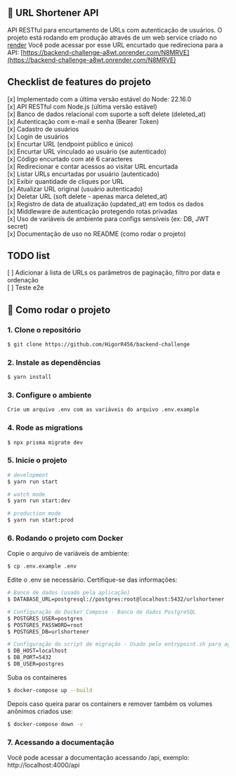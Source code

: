 ## 🔗 URL Shortener API

API RESTful para encurtamento de URLs com autenticação de usuários.
O projeto está rodando em produção através de um web service criado no [render](https://render.com/)
Você pode acessar por esse URL encurtado que redireciona para a API: [https://backend-challenge-a8wt.onrender.com/N8MRVE](https://backend-challenge-a8wt.onrender.com/N8MRVE)

## Checklist de features do projeto

[x] Implementado com a última versão estável do Node: 22.16.0  
[x] API RESTful com Node.js (última versão estável)  
[x] Banco de dados relacional com suporte a soft delete (deleted_at)  
[x] Autenticação com e-mail e senha (Bearer Token)  
[x] Cadastro de usuários  
[x] Login de usuários  
[x] Encurtar URL (endpoint público e único)  
[x] Encurtar URL vinculado ao usuário (se autenticado)  
[x] Código encurtado com até 6 caracteres  
[x] Redirecionar e contar acessos ao visitar URL encurtada  
[x] Listar URLs encurtadas por usuário (autenticado)  
[x] Exibir quantidade de cliques por URL  
[x] Atualizar URL original (usuário autenticado)  
[x] Deletar URL (soft delete - apenas marca deleted_at)  
[x] Registro de data de atualização (updated_at) em todos os dados  
[x] Middleware de autenticação protegendo rotas privadas  
[x] Uso de variáveis de ambiente para configs sensíveis (ex: DB, JWT secret)  
[x] Documentação de uso no README (como rodar o projeto)  

## TODO list

[ ] Adicionar á lista de URLs os parâmetros de paginação, filtro por data e ordenação   
[ ] Teste e2e

## 🚀 Como rodar o projeto

### 1. Clone o repositório
```bash
$ git clone https://github.com/HigorR456/backend-challenge
```

### 2. Instale as dependências
```bash
$ yarn install
```

### 3. Configure o ambiente
```bash
Crie um arquivo .env com as variáveis do arquivo .env.example
```

### 4. Rode as migrations
```bash
$ npx prisma migrate dev
```

### 5. Inicie o projeto
```bash
# development
$ yarn run start

# watch mode
$ yarn run start:dev

# production mode
$ yarn run start:prod
```

### 6. Rodando o projeto com Docker
Copie o arquivo de variáveis de ambiente:
```bash
$ cp .env.example .env
```

Edite o .env se necessário. Certifique-se das informações:
```bash
# Banco de dados (usado pela aplicação)
$ DATABASE_URL=postgresql://postgres:root@localhost:5432/urlshortener

# Configuração do Docker Compose - Banco de dados PostgreSQL
$ POSTGRES_USER=postgres
$ POSTGRES_PASSWORD=root
$ POSTGRES_DB=urlshortener

# Configuração do script de migração - Usado pelo entrypoint.sh para aguardar o banco
$ DB_HOST=localhost
$ DB_PORT=5432
$ DB_USER=postgres
```

Suba os containeres
```bash
$ docker-compose up --build
```

Depois caso queira parar os containers e remover também os volumes anônimos criados use:
```bash
$ docker-compose down -v
```

### 7. Acessando a documentação

Você pode acessar a documentação acessando /api, exemplo: http://localhost:4000/api

